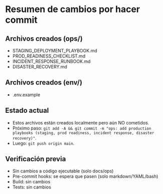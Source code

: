 # Resumen de cambios por hacer commit

## Archivos creados (ops/)
- STAGING_DEPLOYMENT_PLAYBOOK.md
- PROD_READINESS_CHECKLIST.md
- INCIDENT_RESPONSE_RUNBOOK.md
- DISASTER_RECOVERY.md

## Archivos creados (env/)
- .env.example

## Estado actual
- Estos archivos están creados localmente pero aún NO cometidos.
- Próximo paso: `git add -A && git commit -m "ops: add production playbooks (staging, prod readiness, incident response, disaster recovery)"`.
- Luego: `git push origin main`.

## Verificación previa
- Sin cambios a código ejecutable (solo docs/ops)
- Pre-commit hooks: se espera que pasen (solo markdown/YAML/bash)
- Build: sin cambios
- Tests: sin cambios
